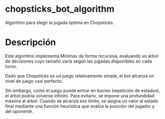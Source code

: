 # chopsticks_bot_algorithm
Algoritmo para elegir la jugada óptima en Chopsticks.

# Descripción 
Este algoritmo implementa Minimax de forma recursiva, evaluando un árbol de decisiones cuyo tamaño varía según las jugadas disponibles en cada turno.

Dado que Chopsticks es un juego relativamente simple, el bot alcanza un nivel de juego casi perfecto.

Sin embargo, como el juego puede entrar en bucles (repetición de estados), el árbol podría volverse infinito. Para evitarlo, se impone una profundidad máxima al árbol. Cuando se alcanza ese límite, se asigna un valor al estado final mediante una función heurística que evalúa la posición del jugador y del oponente.
